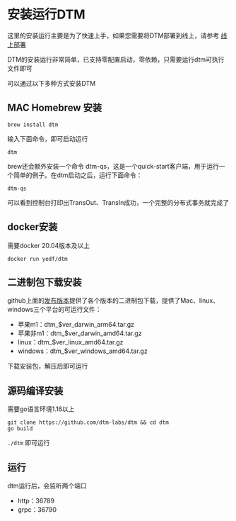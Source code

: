 # 安装运行DTM

这里的安装运行主要是为了快速上手，如果您需要将DTM部署到线上，请参考 [线上部署](../deploy/base)

DTM的安装运行非常简单，已支持零配置启动，零依赖，只需要运行dtm可执行文件即可

可以通过以下多种方式安装DTM

## MAC Homebrew 安装

```
brew install dtm
```

输入下面命令，即可启动运行
```
dtm
```

brew还会额外安装一个命令 dtm-qs，这是一个quick-start客户端，用于运行一个简单的例子。在dtm启动之后，运行下面命令：
```
dtm-qs
```

可以看到控制台打印出TransOut、TransIn成功，一个完整的分布式事务就完成了

## docker安装
需要docker 20.04版本及以上

```
docker run yedf/dtm
```

## 二进制包下载安装
github上面的[发布版本](https://github.com/dtm-labs/dtm/releases/latest)提供了各个版本的二进制包下载，提供了Mac、linux、windows三个平台的可运行文件：

- 苹果m1：dtm_$ver_darwin_arm64.tar.gz
- 苹果非m1：dtm_$ver_darwin_amd64.tar.gz
- linux：dtm_$ver_linux_amd64.tar.gz
- windows：dtm_$ver_windows_amd64.tar.gz

下载安装包，解压后即可运行

## 源码编译安装
需要go语言环境1.16以上

```
git clone https://github.com/dtm-labs/dtm && cd dtm
go build
```

`./dtm` 即可运行

## 运行
dtm运行后，会监听两个端口
- http：36789
- grpc：36790